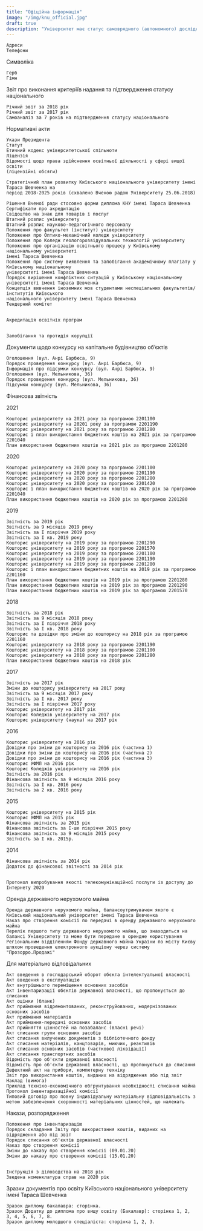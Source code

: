 ```yaml
---
title: "Офіційна інформація"
image: "/img/knu_official.jpg"
draft: true
description: "Університет має статус самоврядного (автономного) дослідницького державного вищого навчального закладу, який в межах компетенції, наданої законодавством України та цим Статутом, самостійно вирішує питання підготовки, перепідготовки, підвищення кваліфікації, атестації та розподілу висококваліфікованих фахівців."
---
```



    Адреси
    Телефони

Символіка

    Герб
    Гімн

Звіт про виконання критеріїв надання та підтвердження статусу національного

    Річний звіт за 2018 рік
    Річний звіт за 2017 рік
    Самоаналіз за 7 років на підтвердження статусу національного

Нормативні акти

    Укази Президента
    Статут
    Етичний кодекс університетської спільноти
    Ліцензія
    Відомості щодо права здійснення освітньої діяльності у сфері вищої освіти
    (ліцензійні обсяги)

    Стратегічний план розвитку Київського національного університету імені Тараса Шевченка на
    період 2018-2025 років (схвалено Вченою радою Університету 25.06.2018)

    Рішення Вченої ради стосовно форми диплома КНУ імені Тараса Шевченка
    Сертифікати про акредитацію
    Свідоцтво на знак для товарів і послуг
    Штатний розпис університету
    Штатний розпис науково-педагогічного персоналу
    Положення про факультет (інститут) університету
    Положення про Оптико-механічний коледж університету
    Положення про Коледж геологорозвідувальних технологій університету
    Положення про організацію освітнього процесу у Київському національному університеті
    імені Тараса Шевченка
    Положення про систему виявлення та запобігання академічному плагіату у Київському національному
    університеті імені Тараса Шевченка
    Порядок вирішення конфліктних ситуацій у Київському національному університеті імені Тараса Шевченка
    Концепція вивчення іноземних мов студентами неспеціальних факультетів/інститутів Київського
    національного університету імені Тараса Шевченка
    Тендерний комітет


    Акредитація освітніх програм


    Запобігання та протидія корупції



Документи щодо конкурсу на капітальне будівництво об’єктів

    Оголошення (вул. Анрі Барбюса, 9)
    Порядок проведення конкурсу (вул. Анрі Барбюса, 9)
    Інформація про підсумки конкурсу (вул. Анрі Барбюса, 9)
    Оголошення (вул. Мельникова, 36)
    Порядок проведення конкурсу (вул. Мельникова, 36)
    Підсумки конкурсу (вул. Мельникова, 36)

Фінансова звітність

2021

    Кошторис університету на 2021 року за програмою 2201100
    Кошторис університету на 20201 року за програмою 2201190
    Кошторис університету на 2021 року за програмою 2201280
    Кошторис і план використання бюджетних коштів на 2021 рік за програмою 2201040
    План використання бюджетних коштів на 2021 рік за програмою 2201280

2020

    Кошторис університету на 2020 року за програмою 2201100
    Кошторис університету на 2020 року за програмою 2201190
    Кошторис університету на 2020 року за програмою 2201280
    Кошторис університету на 2020 року за програмою 2201420
    Кошторис і план використання бюджетних коштів на 2020 рік за програмою 2201040
    План використання бюджетних коштів на 2020 рік за програмою 2201280

2019

    Звітність за 2019 рік
    Звітність за 9 місяців 2019 року
    Звітність за І півріччя 2019 року
    Звітність за І кв. 2019 року
    Кошторис університету на 2019 року за програмою 2201290
    Кошторис університету на 2019 року за програмою 2201570
    Кошторис університету на 2019 року за програмою 2201100
    Кошторис університету на 2019 року за програмою 2201190
    Кошторис університету на 2019 року за програмою 2201280
    Кошторис і план використання бюджетних коштів на 2019 рік за програмою 2201160
    План використання бюджетних коштів на 2019 рік за програмою 2201280
    План використання бюджетних коштів на 2019 рік за програмою 2201290
    План використання бюджетних коштів на 2019 рік за програмою 2201570

2018

    Звітність за 2018 рік
    Звітність за 9 місяців 2018 року
    Звітність за І півріччя 2018 року
    Звітність за І кв. 2018 року
    Кошторис та довідки про зміни до кошторису на 2018 рік за програмою 2201160
    Кошторис університету на 2018 року за програмою 2201190
    Кошторис університету на 2018 року за програмою 2201100
    Кошторис університету на 2018 року за програмою 2201280
    План використання бюджетних коштів на 2018 рік

2017

    Звітність за 2017 рік
    Зміни до кошторису університету на 2017 року
    Звітність за 9 місяців 2017 року
    Звітність за І кв. 2017 року
    Звітність за І півріччя 2017 року
    Кошторис університету на 2017 рік
    Кошторис Коледжів університету на 2017 рік
    Кошторис університету (наука) на 2017 рік

2016

    Кошторис університету на 2016 рік
    Довідки про зміни до кошторису на 2016 рік (частина 1)
    Довідки про зміни до кошторису на 2016 рік (частина 2)
    Довідки про зміни до кошторису на 2016 рік (частина 3)
    Кошторис УФМЛ на 2016 рік
    Кошторис Коледжів університету на 2016 рік
    Звітність за 2016 рік
    Фінансова звітність за 9 місяців 2016 року
    Звітність за І кв. 2016 року
    Звітність за 2 кв. 2016 року

2015

    Кошторис університету на 2015 рік
    Кошторис УФМЛ на 2015 рік
    Фінансова звітність за 2015 рік
    Фінансова звітність за І-ше півріччя 2015 року
    Фінансова звітність за 9 місяців 2015 року
    Звітність за І кв. 2015р.

2014

    Фінансова звітність за 2014 рік
    Додаток до фінансової звітності за 2014 рік


    Протокол випробування якості телекомунікаційної послуги із доступу до Інтернету 2020


Оренда державного нерухомого майна

    Оренда державного нерухомого майна, балансоутримувачем якого є Київський національний університет імені Тараса Шевченка
    Наказ про створення комісії по передачі в оренду державного нерухомого майна
    Перелік першого типу державного нерухомого майна, що знаходиться на балансі Університету та може бути передане в орендне користування Регіональним відділенням Фонду державного майна України по місту Києву шляхом проведення електронного аукціону через систему "Прозорро.Продажі"

Для матеріально відповідальних

    Акт введення в господарський оборот обєкта інтелектуальної власності
    Акт введення в експлуатацію
    Акт внутрішнього переміщення основних засобів
    Акт інвентаризації обєктів державної власності, що пропонується до списання
    Акт оцінки (бланк)
    Акт приймання відремонтованих, реконструйованих, модернізованих основних засобів
    Акт приймання матеріалів
    Акт приймання-передачі основних засобів
    Акт прийняття цінностей на позабаланс (власні речі)
    Акт списання групи основних засобів
    Акт списання вилучених документів з бібліотечного фонду
    Акт списання матеріалів, канцтоварів, миючих, реактивів
    Акт списання основних засобів (часткової ліквідації)
    Акт списання транспортних засобів
    Відомість про об'єкти державної власності
    Відомість про об'єкти державної власності, що пропонуються до списання
    Дефектний акт на прибори, компютерну техніку
    Звіт про використання коштів, виданих на відрядження або під звіт
    Наклад (вимога)
    Приклад техніко-економічного обгрунтування необхідності списання майна
    Протокол інвентаризаційної комісії
    Типовий договір про повну індивідуальну матеріальну відповідальність з метою забезпечення схоронності матеріальних цінностей, що належать

Накази, розпорядження

    Положення про інвентаризацію
    Порядок складання Звіту про використання коштів, виданих на відрядження або під звіт
    Порядок списання об'єктів державної власності
    Наказ про створення комісії
    Зміни до наказу про створення комісії (09.01.20)
    Зміни до наказу про створення комісії (15.01.20)


    Інструкція з діловодства на 2018 рік
    Зведена номенклатура справ на 2020 рік


Зразки документів про освіту Київського національного університету імені Тараса Шевченка

    Зразок диплому бакалавра: сторінка.
    Зразок Додатку до диплома про вищу освіту (Бакалавр): сторінка 1, 2, 3, 4, 5, 6, 7, 8.
    Зразок диплому молодшого спеціаліста: сторінка 1, 2, 3.
